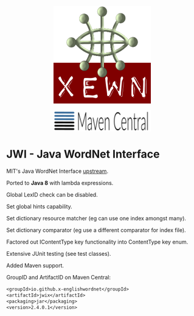 <p align="center">
<img width="256" height="256" src="images/xewn2.png">
</p>
<p align="center">
<img width="256" src="images/mavencentral.png">
</p>

# JWI - Java WordNet Interface

MIT's Java WordNet Interface [upstream](https://projects.csail.mit.edu/jwi/).

Ported to **Java 8** with lambda expressions.

Global LexID check can be disabled.

Set global hints capability.

Set dictionary resource matcher (eg can use one index amongst many).

Set dictionary comparator (eg use a different comparator for index file).

Factored out IContentType key functionality into ContentType key enum.

Extensive JUnit testing (see test classes).

Added Maven support.
    
GroupID and ArtifactID on Maven Central:
	
	<groupId>io.github.x-englishwordnet</groupId>
	<artifactId>jwix</artifactId>
	<packaging>jar</packaging>
	<version>2.4.0.1</version>